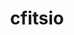 ---
title: "cfitsio"
layout: cache
categories: [package, develop]
meta: {"compilers": ["gcc@11.4.0"], "num_specs": 11, "num_specs_by_stack": {"hep": 11, "root": 11}, "oss": ["ubuntu22.04"], "platforms": ["linux"], "stacks": ["hep", "root"], "targets": ["x86_64_v3"], "versions": ["4.5.0"]}
spec_details: [{"compiler": "gcc@11.4.0", "hash": "3lkx6dk3xzvoeeau3nrdbyxadlcllrrh", "os": "ubuntu22.04", "platform": "linux", "size": "-", "stacks": ["hep", "root"], "target": "x86_64_v3", "variants": ["build_system=autotools", "+bzip2", "+fortran"], "versions": ["4.5.0"]}, {"compiler": "gcc@11.4.0", "hash": "bgq7lzh7q4zznv45lfs2xqjm5hh3nhgs", "os": "ubuntu22.04", "platform": "linux", "size": "-", "stacks": ["hep", "root"], "target": "x86_64_v3", "variants": ["build_system=autotools", "+bzip2", "+fortran"], "versions": ["4.5.0"]}, {"compiler": "gcc@11.4.0", "hash": "cdqrmqwt3l5a4aiio34dx5ffaj4j43zg", "os": "ubuntu22.04", "platform": "linux", "size": "-", "stacks": ["hep", "root"], "target": "x86_64_v3", "variants": ["build_system=autotools", "+bzip2", "+fortran"], "versions": ["4.5.0"]}, {"compiler": "gcc@11.4.0", "hash": "f2rsntneevvp5vy3lzsc6xneg5jfrh4t", "os": "ubuntu22.04", "platform": "linux", "size": "-", "stacks": ["hep", "root"], "target": "x86_64_v3", "variants": ["build_system=autotools", "+bzip2", "+fortran"], "versions": ["4.5.0"]}, {"compiler": "gcc@11.4.0", "hash": "geyvr4fl5r3h5ytmtfcimmql7veqbfi6", "os": "ubuntu22.04", "platform": "linux", "size": "-", "stacks": ["hep", "root"], "target": "x86_64_v3", "variants": ["build_system=autotools", "+bzip2", "+fortran"], "versions": ["4.5.0"]}, {"compiler": "gcc@11.4.0", "hash": "jg4n2mxn4xs53hnhb56r2zzn2lmnubnj", "os": "ubuntu22.04", "platform": "linux", "size": "-", "stacks": ["hep", "root"], "target": "x86_64_v3", "variants": ["build_system=autotools", "+bzip2", "+fortran"], "versions": ["4.5.0"]}, {"compiler": "gcc@11.4.0", "hash": "kt37pu4hxfnlcbuxnw3vijexfuromfab", "os": "ubuntu22.04", "platform": "linux", "size": "-", "stacks": ["hep", "root"], "target": "x86_64_v3", "variants": ["build_system=autotools", "+bzip2", "+fortran"], "versions": ["4.5.0"]}, {"compiler": "gcc@11.4.0", "hash": "v4xhyxcaz2mz6vculpp7tou5syxzbnq2", "os": "ubuntu22.04", "platform": "linux", "size": "-", "stacks": ["hep", "root"], "target": "x86_64_v3", "variants": ["build_system=autotools", "+bzip2", "+fortran"], "versions": ["4.5.0"]}, {"compiler": "gcc@11.4.0", "hash": "ywxh4mwq45vndhrlblojjr6yhcktuayk", "os": "ubuntu22.04", "platform": "linux", "size": "-", "stacks": ["hep", "root"], "target": "x86_64_v3", "variants": ["build_system=autotools", "+bzip2", "+fortran"], "versions": ["4.5.0"]}, {"compiler": "gcc@11.4.0", "hash": "zfmbwve3etdbke7m2mvsjkkdq4gl73ca", "os": "ubuntu22.04", "platform": "linux", "size": "-", "stacks": ["hep", "root"], "target": "x86_64_v3", "variants": ["build_system=autotools", "+bzip2", "+fortran"], "versions": ["4.5.0"]}, {"compiler": "gcc@11.4.0", "hash": "zgujiet3a3gjcbidj3zvhl7hhgle3e4v", "os": "ubuntu22.04", "platform": "linux", "size": "-", "stacks": ["hep", "root"], "target": "x86_64_v3", "variants": ["build_system=autotools", "+bzip2", "+fortran"], "versions": ["4.5.0"]}]
---